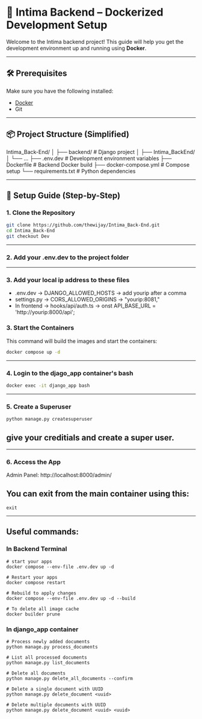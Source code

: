 # 🐳 Intima Backend – Dockerized Development Setup

Welcome to the Intima backend project! This guide will help you get the development environment up and running using **Docker**.

---

## 🛠️ Prerequisites

Make sure you have the following installed:

- [Docker](https://www.docker.com/products/docker-desktop)
- Git

---

## 📦 Project Structure (Simplified)

Intima_Back-End/
│
├── backend/ # Django project
│ ├── Intima_BackEnd/
│ └── ...
├── .env.dev # Development environment variables
├── Dockerfile # Backend Docker build
├── docker-compose.yml # Compose setup
└── requirements.txt # Python dependencies

---

## 🚀 Setup Guide (Step-by-Step)

### 1. Clone the Repository

```bash
git clone https://github.com/thewijay/Intima_Back-End.git
cd Intima_Back-End
git checkout Dev
```

---

### 2. Add your .env.dev to the project folder

---

### 3. Add your local ip address to these files

- .env.dev -> DJANGO_ALLOWED_HOSTS -> add yourip after a comma
- settings.py -> CORS_ALLOWED_ORIGINS -> "yourip:8081,"
- In frontend -> hooks/api/auth.ts -> onst API_BASE_URL = 'http://yourip:8000/api';

### 3. Start the Containers

This command will build the images and start the containers:

```bash
docker compose up -d
```

---

### 4. Login to the djago_app container's bash

```bash
docker exec -it django_app bash
```

---

### 5. Create a Superuser

```bash
python manage.py createsuperuser
```

## give your creditials and create a super user.

---

### 6. Access the App

Admin Panel: http://localhost:8000/admin/

## You can exit from the main container using this:

```
exit
```

---

## Useful commands:

### In Backend Terminal
```
# start your apps
docker compose --env-file .env.dev up -d

# Restart your apps
docker compose restart

# Rebuild to apply changes
docker compose --env-file .env.dev up -d --build

# To delete all image cache
docker builder prune
```

### In django_app container
```
# Process newly added documents
python manage.py process_documents

# List all processed documents
python manage.py list_documents

# Delete all documents
python manage.py delete_all_documents --confirm

# Delete a single document with UUID
python manage.py delete_document <uuid>

# Delete multiple documents with UUID
python manage.py delete_document <uuid> <uuid>
```